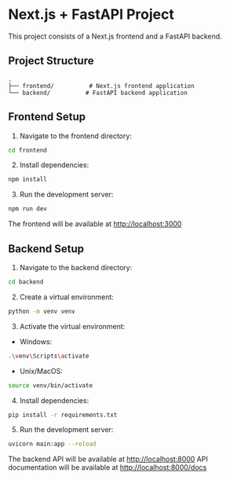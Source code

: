 # Next.js + FastAPI Project

This project consists of a Next.js frontend and a FastAPI backend.

## Project Structure

```
.
├── frontend/          # Next.js frontend application
└── backend/          # FastAPI backend application
```

## Frontend Setup

1. Navigate to the frontend directory:

```bash
cd frontend
```

2. Install dependencies:

```bash
npm install
```

3. Run the development server:

```bash
npm run dev
```

The frontend will be available at <http://localhost:3000>

## Backend Setup

1. Navigate to the backend directory:

```bash
cd backend
```

2. Create a virtual environment:

```bash
python -m venv venv
```

3. Activate the virtual environment:

- Windows:

```bash
.\venv\Scripts\activate
```

- Unix/MacOS:

```bash
source venv/bin/activate
```

4. Install dependencies:

```bash
pip install -r requirements.txt
```

5. Run the development server:

```bash
uvicorn main:app --reload
```

The backend API will be available at <http://localhost:8000>
API documentation will be available at <http://localhost:8000/docs>
